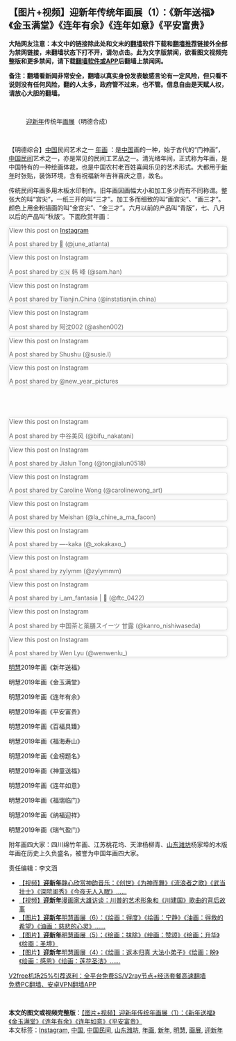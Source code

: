  <h2>【图片+视频】迎新年传统年画展（1）：《新年送福》《金玉满堂》《连年有余》《连年如意》《平安富贵》</h2> <p class="notice"><b>大陆网友注意：本文中的链接除此处和文末的<a href="https://github.com/bannedbook/fanqiang" >翻墙</a>软件下载和<a href="https://github.com/killgcd/justmysocks/blob/master/README.md">翻墙推荐</a>链接外全部为禁网链接，未翻墙状态下打不开，请勿点击。此为文字版禁闻，欲看图文视频完整版和更多禁闻，请下载<a href="https://github.com/bannedbook/fanqiang">翻墙软件或APP</a>后翻墙上禁闻网。</p><p>备注：翻墙看新闻非常安全，翻墙以真实身份发表敏感言论有一定风险，但只看不说则没有任何风险，翻的人太多，政府管不过来，也不管。信息自由是天赋人权，请放心大胆的翻墙。</b></p>  <div class="entry"> <br /> <figure><figcaption class="wp-caption-text"><a href="https://www.bannedbook.org/bnews/tag/%E8%BF%8E%E6%96%B0%E5%B9%B4/" class="st_tag internal_tag" rel="tag" title="标签 迎新年 下的日志">迎新年</a>传统年<a href="https://www.bannedbook.org/bnews/tag/%E7%94%BB%E5%B1%95/" class="st_tag internal_tag" rel="tag" title="标签 画展 下的日志">画展</a>（明德合成）</figcaption></figure> <p></p> <p></p> <p></p> <p></p> <p>&nbsp;</p> <p>【明德综合】<span class='wp_keywordlink_affiliate'><a href="https://www.bannedbook.org/" title="中国" target="_blank">中国</a></span>民间艺术之一 <a href="https://www.bannedbook.org/bnews/tag/%E5%B9%B4%E7%94%BB/" class="st_tag internal_tag" rel="tag" title="标签 年画 下的日志">年画</a> ：是<a href="https://www.bannedbook.org/bnews/tag/%E4%B8%AD%E5%9B%BD/" class="st_tag internal_tag" rel="tag" title="标签 中国 下的日志">中国</a>画的一种，始于古代的“门神画”，<a href="https://www.bannedbook.org/bnews/tag/%E4%B8%AD%E5%9B%BD%E6%B0%91%E9%97%B4/" class="st_tag internal_tag" rel="tag" title="标签 中国民间 下的日志">中国民间</a>艺术之一，亦是常见的民间工艺品之一。清光绪年间，正式称为年画，是中国特有的一种绘画体裁，也是中国农村老百姓喜闻乐见的艺术形式。大都用于<a href="https://www.bannedbook.org/bnews/tag/%E6%96%B0%E5%B9%B4/" class="st_tag internal_tag" rel="tag" title="标签 新年 下的日志">新年</a>时张贴，装饰环境，含有祝福新年吉祥喜庆之意，故名。</p> <p></p> <p></p> <p>传统民间年画多用木板水印制作。旧年画因画幅大小和加工多少而有不同称谓。整张大的叫“宫尖”，一纸三开的叫“三才”。加工多而细致的叫“画宫尖”、“画三才”。颜色上用金粉描画的叫“金宫尖”、“金三才”。六月以前的产品叫“青版”，七、八月以后的产品叫“秋版”。下面欣赏年画：</p> <blockquote class="instagram-media" data-instgrm-captioned data-instgrm-permalink="https://www.instagram.com/p/BBH8NAxmKaA/?utm_source=ig_embed&amp;utm_campaign=loading" data-instgrm-version="13" style=" background:#FFF; border:0; border-radius:3px; box-shadow:0 0 1px 0 rgba(0,0,0,0.5),0 1px 10px 0 rgba(0,0,0,0.15); margin: 1px; max-width:658px; min-width:326px; padding:0; width:99.375%; width:-webkit-calc(100% - 2px); width:calc(100% - 2px);"><p>               View this post on <a href="https://www.bannedbook.org/bnews/tag/instagram/" class="st_tag internal_tag" rel="tag" title="标签 Instagram 下的日志">Instagram</a>                       </p> <p>A post shared by 🌸 (@june_atlanta)</p> </blockquote> <blockquote class="instagram-media" data-instgrm-captioned data-instgrm-permalink="https://www.instagram.com/p/o0bnaIybYm/?utm_source=ig_embed&amp;utm_campaign=loading" data-instgrm-version="13" style=" background:#FFF; border:0; border-radius:3px; box-shadow:0 0 1px 0 rgba(0,0,0,0.5),0 1px 10px 0 rgba(0,0,0,0.15); margin: 1px; max-width:658px; min-width:326px; padding:0; width:99.375%; width:-webkit-calc(100% - 2px); width:calc(100% - 2px);"><p>               View this post on Instagram                       </p> <p>A post shared by 🇨🇳  韩 峰 (@sam.han)</p> </blockquote> <blockquote class="instagram-media" data-instgrm-captioned data-instgrm-permalink="https://www.instagram.com/p/BbTyENwArSB/?utm_source=ig_embed&amp;utm_campaign=loading" data-instgrm-version="13" style=" background:#FFF; border:0; border-radius:3px; box-shadow:0 0 1px 0 rgba(0,0,0,0.5),0 1px 10px 0 rgba(0,0,0,0.15); margin: 1px; max-width:658px; min-width:326px; padding:0; width:99.375%; width:-webkit-calc(100% - 2px); width:calc(100% - 2px);"><p>               View this post on Instagram                       </p>  <p>A post shared by Tianjin.China (@instatianjin.china)</p> </blockquote> <blockquote class="instagram-media" data-instgrm-captioned data-instgrm-permalink="https://www.instagram.com/p/BqJfr_Ig1lM/?utm_source=ig_embed&amp;utm_campaign=loading" data-instgrm-version="13" style=" background:#FFF; border:0; border-radius:3px; box-shadow:0 0 1px 0 rgba(0,0,0,0.5),0 1px 10px 0 rgba(0,0,0,0.15); margin: 1px; max-width:658px; min-width:326px; padding:0; width:99.375%; width:-webkit-calc(100% - 2px); width:calc(100% - 2px);"><p>               View this post on Instagram                       </p> <p>A post shared by 阿沈002 (@ashen002)</p> </blockquote> <blockquote class="instagram-media" data-instgrm-captioned data-instgrm-permalink="https://www.instagram.com/p/BNYv3KBDmgw/?utm_source=ig_embed&amp;utm_campaign=loading" data-instgrm-version="13" style=" background:#FFF; border:0; border-radius:3px; box-shadow:0 0 1px 0 rgba(0,0,0,0.5),0 1px 10px 0 rgba(0,0,0,0.15); margin: 1px; max-width:658px; min-width:326px; padding:0; width:99.375%; width:-webkit-calc(100% - 2px); width:calc(100% - 2px);"><p>               View this post on Instagram                       </p> <p>A post shared by Shushu (@susie.l)</p> </blockquote> <blockquote class="instagram-media" data-instgrm-captioned data-instgrm-permalink="https://www.instagram.com/p/CJQ-RYAHsTd/?utm_source=ig_embed&amp;utm_campaign=loading" data-instgrm-version="13" style=" background:#FFF; border:0; border-radius:3px; box-shadow:0 0 1px 0 rgba(0,0,0,0.5),0 1px 10px 0 rgba(0,0,0,0.15); margin: 1px; max-width:658px; min-width:326px; padding:0; width:99.375%; width:-webkit-calc(100% - 2px); width:calc(100% - 2px);"><p>               View this post on Instagram                       </p> <p>A post shared by @new_year_pictures</p> </blockquote> <p>&nbsp;</p> <p>&nbsp;</p> <blockquote class="instagram-media" data-instgrm-captioned data-instgrm-permalink="https://www.instagram.com/p/B8JWCt1gZeM/?utm_source=ig_embed&amp;utm_campaign=loading" data-instgrm-version="13" style=" background:#FFF; border:0; border-radius:3px; box-shadow:0 0 1px 0 rgba(0,0,0,0.5),0 1px 10px 0 rgba(0,0,0,0.15); margin: 1px; max-width:658px; min-width:326px; padding:0; width:99.375%; width:-webkit-calc(100% - 2px); width:calc(100% - 2px);"><p>               View this post on Instagram                       </p> <p>A post shared by 中谷美风 (@bifu_nakatani)</p> </blockquote> <blockquote class="instagram-media" data-instgrm-captioned data-instgrm-permalink="https://www.instagram.com/p/B7u4XQJBTkm/?utm_source=ig_embed&amp;utm_campaign=loading" data-instgrm-version="13" style=" background:#FFF; border:0; border-radius:3px; box-shadow:0 0 1px 0 rgba(0,0,0,0.5),0 1px 10px 0 rgba(0,0,0,0.15); margin: 1px; max-width:658px; min-width:326px; padding:0; width:99.375%; width:-webkit-calc(100% - 2px); width:calc(100% - 2px);"><p>               View this post on Instagram                       </p> <p>A post shared by Jialun Tong (@tongjialun0518)</p> </blockquote> <blockquote class="instagram-media" data-instgrm-captioned data-instgrm-permalink="https://www.instagram.com/p/B6NYXh1FWaF/?utm_source=ig_embed&amp;utm_campaign=loading" data-instgrm-version="13" style=" background:#FFF; border:0; border-radius:3px; box-shadow:0 0 1px 0 rgba(0,0,0,0.5),0 1px 10px 0 rgba(0,0,0,0.15); margin: 1px; max-width:658px; min-width:326px; padding:0; width:99.375%; width:-webkit-calc(100% - 2px); width:calc(100% - 2px);"><p>               View this post on Instagram                       </p>  <p>A post shared by Caroline Wong (@carolinewong_art)</p> </blockquote> <blockquote class="instagram-media" data-instgrm-captioned data-instgrm-permalink="https://www.instagram.com/p/B1AlosDl_Uf/?utm_source=ig_embed&amp;utm_campaign=loading" data-instgrm-version="13" style=" background:#FFF; border:0; border-radius:3px; box-shadow:0 0 1px 0 rgba(0,0,0,0.5),0 1px 10px 0 rgba(0,0,0,0.15); margin: 1px; max-width:658px; min-width:326px; padding:0; width:99.375%; width:-webkit-calc(100% - 2px); width:calc(100% - 2px);"><p>               View this post on Instagram                       </p> <p>A post shared by Meishan (@la_chine_a_ma_facon)</p> </blockquote> <blockquote class="instagram-media" data-instgrm-captioned data-instgrm-permalink="https://www.instagram.com/p/BSHzkRFhOvk/?utm_source=ig_embed&amp;utm_campaign=loading" data-instgrm-version="13" style=" background:#FFF; border:0; border-radius:3px; box-shadow:0 0 1px 0 rgba(0,0,0,0.5),0 1px 10px 0 rgba(0,0,0,0.15); margin: 1px; max-width:658px; min-width:326px; padding:0; width:99.375%; width:-webkit-calc(100% - 2px); width:calc(100% - 2px);"><p>               View this post on Instagram                       </p> <p>A post shared by &#8212;-kaka (@_xokakaxo_)</p> </blockquote> <blockquote class="instagram-media" data-instgrm-captioned data-instgrm-permalink="https://www.instagram.com/p/Bv5W16xBswn/?utm_source=ig_embed&amp;utm_campaign=loading" data-instgrm-version="13" style=" background:#FFF; border:0; border-radius:3px; box-shadow:0 0 1px 0 rgba(0,0,0,0.5),0 1px 10px 0 rgba(0,0,0,0.15); margin: 1px; max-width:658px; min-width:326px; padding:0; width:99.375%; width:-webkit-calc(100% - 2px); width:calc(100% - 2px);"><p>               View this post on Instagram                       </p> <p>A post shared by zylymm (@zylymmm)</p> </blockquote> <blockquote class="instagram-media" data-instgrm-captioned data-instgrm-permalink="https://www.instagram.com/p/BuDDJgmAh7r/?utm_source=ig_embed&amp;utm_campaign=loading" data-instgrm-version="13" style=" background:#FFF; border:0; border-radius:3px; box-shadow:0 0 1px 0 rgba(0,0,0,0.5),0 1px 10px 0 rgba(0,0,0,0.15); margin: 1px; max-width:658px; min-width:326px; padding:0; width:99.375%; width:-webkit-calc(100% - 2px); width:calc(100% - 2px);"><p>               View this post on Instagram                       </p> <p>A post shared by i_am_fantasia | 🦋 (@ftc_0422)</p> </blockquote> <blockquote class="instagram-media" data-instgrm-captioned data-instgrm-permalink="https://www.instagram.com/p/BtKOBjRg7TW/?utm_source=ig_embed&amp;utm_campaign=loading" data-instgrm-version="13" style=" background:#FFF; border:0; border-radius:3px; box-shadow:0 0 1px 0 rgba(0,0,0,0.5),0 1px 10px 0 rgba(0,0,0,0.15); margin: 1px; max-width:658px; min-width:326px; padding:0; width:99.375%; width:-webkit-calc(100% - 2px); width:calc(100% - 2px);"><p>               View this post on Instagram                       </p> <p>A post shared by 中国茶と薬膳スイーツ 甘露 (@kanro_nishiwaseda)</p> </blockquote> <blockquote class="instagram-media" data-instgrm-captioned data-instgrm-permalink="https://www.instagram.com/p/BPqF4GRBAOB/?utm_source=ig_embed&amp;utm_campaign=loading" data-instgrm-version="13" style=" background:#FFF; border:0; border-radius:3px; box-shadow:0 0 1px 0 rgba(0,0,0,0.5),0 1px 10px 0 rgba(0,0,0,0.15); margin: 1px; max-width:658px; min-width:326px; padding:0; width:99.375%; width:-webkit-calc(100% - 2px); width:calc(100% - 2px);"><p>               View this post on Instagram                       </p> <p>A post shared by Wen Lyu (@wenwenlu_)</p> </blockquote> <p><a href="https://www.bannedbook.org/bnews/tag/%E6%98%8E%E6%85%A7/" class="st_tag internal_tag" rel="tag" title="标签 明慧 下的日志">明慧</a>2019年画《新年送福》</p>  <p></p> <p>明慧2019年画《金玉满堂》</p> <p>明慧2019年画《连年有余》</p> <p></p> <p>明慧2019年画《平安富贵》</p> <p>明慧2019年画《百福具臻》</p> <p>明慧2019年画《福海寿山》</p> <p>明慧2019年画《金榜题名》</p> <p>明慧2019年画《神童送福》</p> <p>明慧2019年画《连年如意》</p> <p>明慧2019年画《福瑞临门》</p> <p>明慧2019年画《纳福迎祥》</p> <p>明慧2019年画《瑞气盈门》</p> <p>附年画四大家：四川绵竹年画、江苏桃花坞、天津杨柳青、<a href="https://www.bannedbook.org/bnews/tag/%e5%b1%b1%e4%b8%9c%e6%bd%8d%e5%9d%8a/" class="st_tag internal_tag" rel="tag" title="标签 山东潍坊 下的日志">山东潍坊</a>杨家埠的木版年画在历史上久负盛名，被誉为中国年画四大家。</p>  <p>责任编辑：李文涵</p> <ul class='op-related-articles' title='相关阅读'> <li><a href='https://www.bannedbook.org/bnews/comments/20201226/1455481.html' target='_blank'>【视频】<b>迎新年</b>静心欣赏神韵音乐：《创世》《为神而舞》《流浪者之歌》《武当壮士》《深院闺秀》《今夜无人入眠》……</a></li> <li><a href='https://www.bannedbook.org/bnews/comments/20201226/1455215.html' target='_blank'>【视频】<b>迎新年</b>漫画家大雄访谈：川普的艺术形象和《川建国》歌曲的背后故事</a></li> <li><a href='https://www.bannedbook.org/bnews/comments/20201226/1455059.html' target='_blank'>【图片】<b>迎新年</b>明慧画展（6）：《绘画：得度》《绘画：宁静》《油画：得救的希望》《油画：慈悲的心灵》……</a></li> <li><a href='https://www.bannedbook.org/bnews/comments/20201226/1455024.html' target='_blank'>【图片】<b>迎新年</b>明慧画展（5）：《绘画：抹除》《绘画：赞颂》《绘画：升华》《绘画：圣境》</a></li> <li><a href='https://www.bannedbook.org/bnews/comments/20201226/1454988.html' target='_blank'>【图片】<b>迎新年</b>明慧画展（4）：《绘画：返本归真 大法小弟子》《绘画：盼》《绘画：感恩》《绘画：莲花圣洁》……</a></li> </ul> <p class="texttj"> <a href="https://www.bannedbook.org/forum23/topic22702.html" target="_blank">V2free机场25%引荐返利：全平台免费SS/V2ray节点+经济套餐高速翻墙</a><br/> <a href="https://github.com/bannedbook/fanqiang/wiki/%E7%A6%81%E9%97%BB%E7%BD%91%E5%AE%89%E5%8D%93%E7%BF%BB%E5%A2%99%E6%96%B0%E9%97%BBAPP" target="_blank">免费PC翻墙、安卓VPN翻墙APP</a></p><p>&nbsp;</p><a name='sharetosocial'></a>       <div><b>本文的图文或视频完整版</b>：<a href='https://www.bannedbook.org/bnews/comments/20201227/1455628.html'>【图片+视频】迎新年传统年画展（1）：《新年送福》《金玉满堂》《连年有余》《连年如意》《平安富贵》</a></div>  </div><!--END ENTRY--> <div class="postfooter"> <div>本文标签：<a href="https://www.bannedbook.org/bnews/tag/instagram/" rel="tag">Instagram</a>, <a href="https://www.bannedbook.org/bnews/tag/%E4%B8%AD%E5%9B%BD/" rel="tag">中国</a>, <a href="https://www.bannedbook.org/bnews/tag/%E4%B8%AD%E5%9B%BD%E6%B0%91%E9%97%B4/" rel="tag">中国民间</a>, <a href="https://www.bannedbook.org/bnews/tag/%e5%b1%b1%e4%b8%9c%e6%bd%8d%e5%9d%8a/" rel="tag">山东潍坊</a>, <a href="https://www.bannedbook.org/bnews/tag/%E5%B9%B4%E7%94%BB/" rel="tag">年画</a>, <a href="https://www.bannedbook.org/bnews/tag/%E6%96%B0%E5%B9%B4/" rel="tag">新年</a>, <a href="https://www.bannedbook.org/bnews/tag/%E6%98%8E%E6%85%A7/" rel="tag">明慧</a>, <a href="https://www.bannedbook.org/bnews/tag/%E7%94%BB%E5%B1%95/" rel="tag">画展</a>, <a href="https://www.bannedbook.org/bnews/tag/%E8%BF%8E%E6%96%B0%E5%B9%B4/" rel="tag">迎新年</a></div>  </div><!--END POSTFOOTER--> 